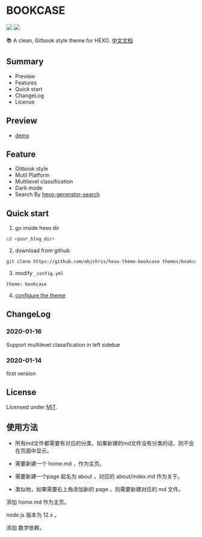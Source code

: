# BOOKCASE
![](https://img.shields.io/badge/Release-v1.1.0-green.svg?style=flat)
![](https://img.shields.io/badge/License-MIT-blue.svg?style=flat)

📚 A clean, Gitbook style theme for HEXO. 
[中文文档](https://objchris.com/hexo-theme-bookcase/doc/get-start-chinese/)

## Summary
- Preview
- Features
- Quick start
- ChangeLog
- License

## Preview
- [demo](http://objchris.com/hexo-theme-bookcase/)

## Feature
- Gitbook style
- Mutil Platform
- Multilevel classification
- Dark mode
- Search By [hexo-generator-search](https://github.com/wzpan/hexo-generator-search)

## Quick start
1. go inside hexo dir
``` bash
cd <your_blog_dir>
```
2. download from github
``` bash
git clone https://github.com/objchris/hexo-theme-bookcase themes/bookcase
```
3. modify `_config.yml`
``` 
theme: bookcase
```
4. [configure the theme](https://objchris.com/hexo-theme-bookcase/doc/using-advice/)

## ChangeLog
### 2020-01-16
Support multilevel classification in left sidebar
### 2020-01-14
first version

## License
Licensed under [MIT](https://github.com/objchris/hexo-theme-bookcase/blob/master/LICENSE).



## 使用方法

* 所有md文件都需要有对应的分类，如果新建的md文件没有分类的话，则不会在页面中显示。

* 需要新建一个 home.md ，作为主页。
* 需要新建一个page 起名为 about ，对应的 about/index.md 作为关于。
* 类似地，如果需要右上角添加新的 page ，则需要新建对应的 md 文件。

添加  home.md 作为主页。

node.js 版本为 12.x 。

添加 数学依赖。

